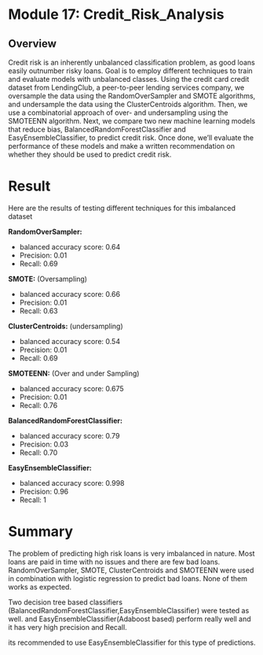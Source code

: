 # Module 17: Credit_Risk_Analysis

## Overview
Credit risk is an inherently unbalanced classification problem, as good loans easily outnumber risky loans. Goal is to employ different techniques to train and evaluate models with unbalanced classes.
Using the credit card credit dataset from LendingClub, a peer-to-peer lending services company, we oversample the data using the RandomOverSampler and SMOTE algorithms, and undersample the data using the ClusterCentroids algorithm. Then, we use a combinatorial approach of over- and undersampling using the SMOTEENN algorithm. Next, we compare two new machine learning models that reduce bias, BalancedRandomForestClassifier and EasyEnsembleClassifier, to predict credit risk. Once done, we’ll evaluate the performance of these models and make a written recommendation on whether they should be used to predict credit risk.

# Result
Here are the results of testing different techniques for this imbalanced dataset

**RandomOverSampler:**
- balanced accuracy score: 0.64
- Precision: 0.01
- Recall: 0.69

**SMOTE:** (Oversampling)
- balanced accuracy score: 0.66
- Precision: 0.01
- Recall: 0.63

**ClusterCentroids:** (undersampling)
- balanced accuracy score: 0.54
- Precision: 0.01
- Recall: 0.69

**SMOTEENN:** (Over and under Sampling)
- balanced accuracy score: 0.675
- Precision: 0.01
- Recall: 0.76

**BalancedRandomForestClassifier:**
- balanced accuracy score: 0.79
- Precision: 0.03
- Recall: 0.70

**EasyEnsembleClassifier:**
- balanced accuracy score: 0.998
- Precision: 0.96
- Recall: 1

# Summary
The problem of predicting high risk loans is very imbalanced in nature. Most loans are paid in time with no issues and there are few bad loans. 
RandomOverSampler, SMOTE, ClusterCentroids and SMOTEENN were used in combination with logistic regression to predict bad loans. None of them works as expected. 

Two decision tree based classifiers (BalancedRandomForestClassifier,EasyEnsembleClassifier) were tested as well. and EasyEnsembleClassifier(Adaboost based) perform really well and it has very high precision and Recall.

its recommended to use EasyEnsembleClassifier for this type of predictions.
